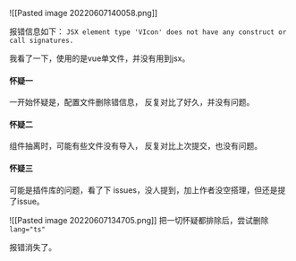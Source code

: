 ![[Pasted image 20220607140058.png]]

报错信息如下：
`JSX element type 'VIcon' does not have any construct or call signatures.`

我看了一下，使用的是vue单文件，并没有用到jsx。

#### 怀疑一
一开始怀疑是，配置文件删除错信息，
反复对比了好久，并没有问题。

#### 怀疑二

组件抽离时，可能有些文件没有导入，
反复对比上次提交，也没有问题。


#### 怀疑三
可能是插件库的问题，看了下 issues，没人提到，加上作者没空搭理，但还是提了issue。


![[Pasted image 20220607134705.png]]
把一切怀疑都排除后，尝试删除`lang="ts"`

报错消失了。





